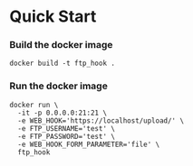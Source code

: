 # Quick Start

### Build the docker image  
```
docker build -t ftp_hook .
```

### Run the docker image  
```
docker run \
  -it -p 0.0.0.0:21:21 \
  -e WEB_HOOK='https://localhost/upload/' \
  -e FTP_USERNAME='test' \
  -e FTP_PASSWORD='test' \
  -e WEB_HOOK_FORM_PARAMETER='file' \
  ftp_hook
```
